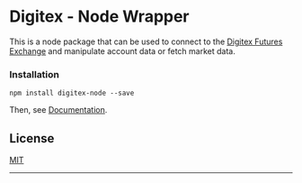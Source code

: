 # Digitex - Node Wrapper

This is a node package that can be used to connect to the [Digitex Futures Exchange] and manipulate account data or fetch market data.
### Installation

`npm install digitex-node --save`

Then, see [Documentation].

License
----

[MIT]

---

[//]: # (These are reference links used in the body of this note and get stripped out when the markdown processor does its job. There is no need to format nicely because it shouldn't be seen. Thanks SO - http://stackoverflow.com/questions/4823468/store-comments-in-markdown-syntax)


   [MIT]: <https://github.com/Your-Name-Here/Digitex-Node/blob/main/LICENSE>
   [Digitex Futures Exchange]: <https://exchange.digitexfutures.com/>
   [Documentation]: <DOCS.md>